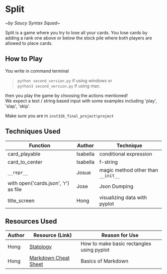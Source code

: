 # Split
~*by Saucy Syntax Squad*~

Split is a game where you try to lose all your cards. You lose cards by adding a rank one above or below the stock pile where both players are allowed to place cards. 

## How to Play 
You write in command terminal
>`python second_version.py` if using windows or <br>
>`python3 second_version.py` if using mac.

then you play the game by choosing the actions mentioned! <br>
We expect a text / string based input with some examples including 'play', 'slap', 'skip'. 

Make sure you are in `inst326_final_project\project`

## Techniques Used
| Function | Author | Technique |
| -------- | ------ | ----------|
| card_playable | Isabella | conditional expression |
| card_to_center | Isabella | f-string |
| `__repr__` | Josue | magic method other than `__init__` |
|with open('cards.json', 'r') as file | Jose | Json Dumping |
| title_screen | Hong | visualizing data with pyplot |


## Resources Used
| Author | Resource (Link) | Reason for Use |
| ------ | --------------- | -------------- |
| Hong | [Statology](https://www.statology.org/matplotlib-rectangle/) | How to make basic rectangles using pyplot
| Hong | [Markdown Cheat Sheet](https://www.markdownguide.org/cheat-sheet/) | Basics of Markdown